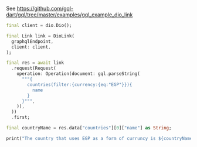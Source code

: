 See https://github.com/gql-dart/gql/tree/master/examples/gql_example_dio_link

```dart
final client = dio.Dio();

final Link link = DioLink(
  graphqlEndpoint,
  client: client,
);

final res = await link
  .request(Request(
    operation: Operation(document: gql.parseString(
      """{
        countries(filter:{currency:{eq:"EGP"}}){
          name
        }
      }""",
    )),
  ))
  .first;

final countryName = res.data["countries"][0]["name"] as String;

print("The country that uses EGP as a form of curruncy is ${countryName}");
```
